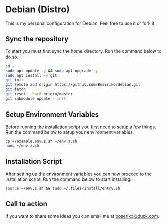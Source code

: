 # Debian (Distro)
This is my personal configuration for Debian. Feel free to use it or fork it.

## Sync the repository
To start you must first sync the home directory. Run the command below to do so.
```sh
cd ~
sudo apt update -y && sudo apt upgrade -y
sudo apt install -y git
git init
git remote add origin https://github.com/BosEriko/debian.git
git fetch
git reset --hard origin/master
git submodule update --init
```

## Setup Environment Variables
Before running the installation script you first need to setup a few things. Run the command below to setup your environment variables.
```sh
cp ~/example.env.z.sh ~/env.z.sh
nano ~/env.z.sh
```

## Installation Script
After setting up the environment variables you can now proceed to the installation script. Run the command below to start installing.
```sh
source ~/env.z.sh && sudo ~/.files/install/entry.sh
```

## Call to action
If you want to share some ideas you can email me at boseriko@duck.com.
